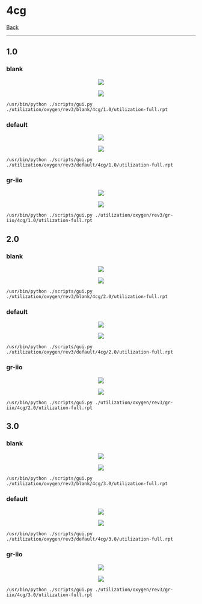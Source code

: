 # 4cg

[Back](<../rev3.md>)

---

## 1.0
### blank

<p align="center">
	<img src="../../../../images/oxygen/rev3/blank/4cg/1.0/table.jpg" />
</p>

<p align="center">
	<img src="../../../../images/oxygen/rev3/blank/4cg/1.0/graph.png" />
</p>

`/usr/bin/python ./scripts/gui.py ./utilization/oxygen/rev3/blank/4cg/1.0/utilization-full.rpt`

### default

<p align="center">
	<img src="../../../../images/oxygen/rev3/default/4cg/1.0/table.jpg" />
</p>

<p align="center">
	<img src="../../../../images/oxygen/rev3/default/4cg/1.0/graph.png" />
</p>

`/usr/bin/python ./scripts/gui.py ./utilization/oxygen/rev3/default/4cg/1.0/utilization-full.rpt`

### gr-iio

<p align="center">
	<img src="../../../../images/oxygen/rev3/gr-iio/4cg/1.0/table.jpg" />
</p>

<p align="center">
	<img src="../../../../images/oxygen/rev3/gr-iio/4cg/1.0/graph.png" />
</p>

`/usr/bin/python ./scripts/gui.py ./utilization/oxygen/rev3/gr-iio/4cg/1.0/utilization-full.rpt`

## 2.0
### blank

<p align="center">
	<img src="../../../../images/oxygen/rev3/blank/4cg/2.0/table.jpg" />
</p>

<p align="center">
	<img src="../../../../images/oxygen/rev3/blank/4cg/2.0/graph.png" />
</p>

`/usr/bin/python ./scripts/gui.py ./utilization/oxygen/rev3/blank/4cg/2.0/utilization-full.rpt`

### default

<p align="center">
	<img src="../../../../images/oxygen/rev3/default/4cg/2.0/table.jpg" />
</p>

<p align="center">
	<img src="../../../../images/oxygen/rev3/default/4cg/2.0/graph.png" />
</p>

`/usr/bin/python ./scripts/gui.py ./utilization/oxygen/rev3/default/4cg/2.0/utilization-full.rpt`

### gr-iio

<p align="center">
	<img src="../../../../images/oxygen/rev3/gr-iio/4cg/2.0/table.jpg" />
</p>

<p align="center">
	<img src="../../../../images/oxygen/rev3/gr-iio/4cg/2.0/graph.png" />
</p>

`/usr/bin/python ./scripts/gui.py ./utilization/oxygen/rev3/gr-iio/4cg/2.0/utilization-full.rpt`

## 3.0
### blank

<p align="center">
	<img src="../../../../images/oxygen/rev3/blank/4cg/3.0/table.jpg" />
</p>

<p align="center">
	<img src="../../../../images/oxygen/rev3/blank/4cg/3.0/graph.png" />
</p>

`/usr/bin/python ./scripts/gui.py ./utilization/oxygen/rev3/blank/4cg/3.0/utilization-full.rpt`

### default

<p align="center">
	<img src="../../../../images/oxygen/rev3/default/4cg/3.0/table.jpg" />
</p>

<p align="center">
	<img src="../../../../images/oxygen/rev3/default/4cg/3.0/graph.png" />
</p>

`/usr/bin/python ./scripts/gui.py ./utilization/oxygen/rev3/default/4cg/3.0/utilization-full.rpt`

### gr-iio

<p align="center">
	<img src="../../../../images/oxygen/rev3/gr-iio/4cg/3.0/table.jpg" />
</p>

<p align="center">
	<img src="../../../../images/oxygen/rev3/gr-iio/4cg/3.0/graph.png" />
</p>

`/usr/bin/python ./scripts/gui.py ./utilization/oxygen/rev3/gr-iio/4cg/3.0/utilization-full.rpt`

